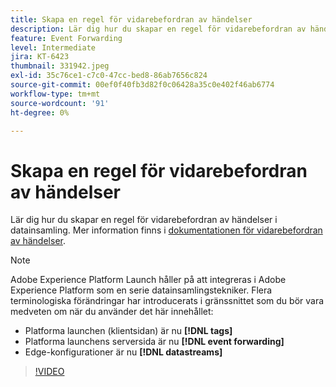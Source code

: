 ```yaml
---
title: Skapa en regel för vidarebefordran av händelser
description: Lär dig hur du skapar en regel för vidarebefordran av händelser i datainsamling.
feature: Event Forwarding
level: Intermediate
jira: KT-6423
thumbnail: 331942.jpeg
exl-id: 35c76ce1-c7c0-47cc-bed8-86ab7656c824
source-git-commit: 00ef0f40fb3d82f0c06428a35c0e402f46ab6774
workflow-type: tm+mt
source-wordcount: '91'
ht-degree: 0%

---
```


# Skapa en regel för vidarebefordran av händelser

Lär dig hur du skapar en regel för vidarebefordran av händelser i datainsamling. Mer information finns i [dokumentationen för vidarebefordran av händelser](https://experienceleague.adobe.com/docs/experience-platform/tags/event-forwarding/overview.html).

>[!NOTE]
>
>Adobe Experience Platform Launch håller på att integreras i Adobe Experience Platform som en serie datainsamlingstekniker. Flera terminologiska förändringar har introducerats i gränssnittet som du bör vara medveten om när du använder det här innehållet:
>
> * Platforma launchen (klientsidan) är nu **[!DNL tags]**
> * Platforma launchens serversida är nu **[!DNL event forwarding]**
> * Edge-konfigurationer är nu **[!DNL datastreams]**

>[!VIDEO](https://video.tv.adobe.com/v/331942?learn=on)
